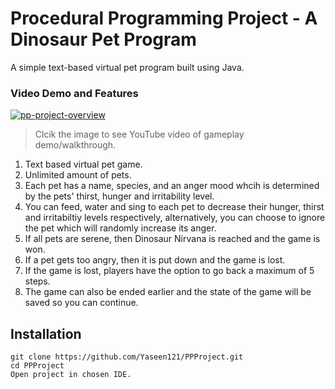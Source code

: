# Procedural Programming Project - A Dinosaur Pet Program

A simple text-based virtual pet program built using Java.

### Video Demo and Features

[![pp-project-overview](http://img.youtube.com/vi/0mgEkQaV-6s/0.jpg)](https://www.youtube.com/watch?v=0mgEkQaV-6s&feature=youtu.be "Object Procedural Programming Project - A Dinosaur Pet Game")
>Clcik the image to see YouTube video of gameplay demo/walkthrough. 

1. Text based virtual pet game.
2. Unlimited amount of pets.
3. Each pet has a name, species, and an anger mood whcih is determined by the pets' thirst, hunger and irritability level.
4. You can feed, water and sing to each pet to decrease their hunger, thirst and irritabiltiy levels respectively, alternatively, you can choose to ignore the pet which will randomly increase its anger. 
5. If all pets are serene, then Dinosaur Nirvana is reached and the game is won. 
6. If a pet gets too angry, then it is put down and the game is lost.
7. If the game is lost, players have the option to go back a maximum of 5 steps.
8. The game can also be ended earlier and the state of the game will be saved so you can continue. 


## Installation

```
git clone https://github.com/Yaseen121/PPProject.git
cd PPProject
Open project in chosen IDE.
```
